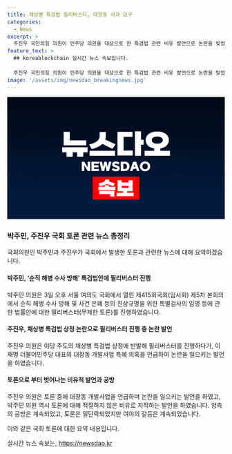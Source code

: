 ```yaml
---
title: 채상병 특검법 필리버스터, 대장동 사과 요구
categories:
  - News
excerpt: >
  주진우 국민의힘 의원이 민주당 의원을 대상으로 한 특검법 관련 비유 발언으로 논란을 빚었음. 이에 민주당 의원들은 비유가 부적절하다며 항의하고, 국회 본회의는 공방으로 번지며 역으로 화기애애하던 의회가 고조되고 있음. 심각한 정책 논의 대신 언쟁과 갈등이 지속되고 있어 국회의 역할에 대한 우려가 커지고 있음. (150자)
feature_text: >
  ## koreablockchain 실시간 뉴스 속보입니다.

  주진우 국민의힘 의원이 민주당 의원을 대상으로 한 특검법 관련 비유 발언으로 논란을 빚었음. 이에 민주당 의원들은 비유가 부적절하다며 항의하고, 국회 본회의는 공방으로 번지며 역으로 화기애애하던 의회가 고조되고 있음. 심각한 정책 논의 대신 언쟁과 갈등이 지속되고 있어 국회의 역할에 대한 우려가 커지고 있음. (150자)
image: '/assets/img/newsdao_breakingnews.jpg'
---
```


<p><img src="/assets/img/newsdao_breakingnews.jpg" alt="koreablockchain 속보" /></p>

<h3>박주민, 주진우 국회 토론 관련 뉴스 총정리</h3>

<p>국회의원인 박주민과 주진우가 국회에서 발생한 토론과 관련한 뉴스에 대해 요약하겠습니다.</p>

<h4>박주민, ‘순직 해병 수사 방해’ 특검법안에 필리버스터 진행</h4>

<p>박주민 의원은 3일 오후 서울 여의도 국회에서 열린 제415회국회(임시회) 제5차 본회의에서 순직 해병 수사 방해 및 사건 은폐 등의 진상규명을 위한 특별검사의 임명 등에 관한 법률안에 대한 필리버스터(무제한 토론)를 진행하였습니다.</p>

<h4>주진우, 채상병 특검법 상정 논란으로 필리버스터 진행 중 논란 발언</h4>

<p>주진우 의원은 야당 주도의 채상병 특검법 상정에 반발해 필리버스터를 진행하다가, 이재명 더불어민주당 대표의 대장동 개발사업 특혜 의혹을 언급하여 논란을 일으키는 발언을 하였습니다.</p>

<h4>토론으로 부터 벗어나는 비유적 발언과 공방</h4>

<p>주진우 의원은 토론 중에 대장동 개발사업을 언급하며 논란을 일으키는 발언을 하였고, 박주민 의원 역시 토론에 대해 적절하지 않은 비유로 지적하는 발언을 하였습니다. 양측의 공방은 계속되었고, 토론은 일단락되었지만 여야의 갈등은 계속되었습니다.</p>

<p>이와 같은 국회 토론에 대한 요약 내용입니다.</p>
실시간 뉴스 속보는, <a href="https://newsdao.kr" rel="dofollow">https://newsdao.kr</a>


